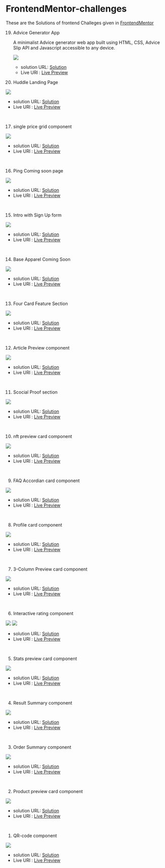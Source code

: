 # FrontendMentor-challenges

These are the Solutions of frontend Challeges given in [FrontendMentor](https://www.frontendmentor.io/)

19. Advice Generator App

    A minimalist Advice generator web app built using HTML, CSS, Advice Slip API and Javascript accessible to any device.

    ![](./advice-generator-app-main/screenshot.png)
    - solution URL: [Solution](https://github.com/akanksha493/FrontendMentor-challenges/tree/main/advice-generator-app-main)
    - Live URl : [Live Preview](https://akanksha493.github.io/FrontendMentor-challenges/advice-generator-app-main/)


18. Huddle Landing Page

![](./huddle-landing-page-with-single-introductory-section-master/screenshot-desktop.png)

- solution URL: [Solution](https://github.com/akanksha493/FrontendMentor-challenges/tree/main/huddle-landing-page-with-single-introductory-section-master)
- Live URl : [Live Preview](https://akanksha493.github.io/FrontendMentor-challenges/huddle-landing-page-with-single-introductory-section-master/)

<br>

17. single price grid component

![](./single-price-grid-component-master/screenshot-desktop.png)

- solution URL: [Solution](https://github.com/akanksha493/FrontendMentor-challenges/tree/main/single-price-grid-component-master)
- Live URl : [Live Preview](https://akanksha493.github.io/FrontendMentor-challenges/single-price-grid-component-master/)

<br>

16. Ping Coming soon page

![](./ping-coming-soon-page-master/screenshot.png)

- solution URL: [Solution](https://github.com/akanksha493/FrontendMentor-challenges/tree/main/ping-coming-soon-page-master)
- Live URl : [Live Preview](https://akanksha493.github.io/FrontendMentor-challenges/ping-coming-soon-page-master/)

<br>

15. Intro with Sign Up form

![](./intro-component-with-signup-form-master/screenshot.png)

- solution URL: [Solution](https://github.com/akanksha493/FrontendMentor-challenges/tree/main/intro-component-with-signup-form-master)
- Live URl : [Live Preview](https://akanksha493.github.io/FrontendMentor-challenges/intro-component-with-signup-form-master/)

<br>

14. Base Apparel Coming Soon

![](./base-apparel-coming-soon-master/screenshot.png)

- solution URL: [Solution](https://github.com/akanksha493/FrontendMentor-challenges/tree/main/base-apparel-coming-soon-master)
- Live URl : [Live Preview](https://akanksha493.github.io/FrontendMentor-challenges/base-apparel-coming-soon-master/)

<br>

13. Four Card Feature Section

![](./four-card-feature-section-master/screenshot.png)

- solution URL: [Solution](https://github.com/akanksha493/FrontendMentor-challenges/tree/main/four-card-feature-section-master)
- Live URl : [Live Preview](https://akanksha493.github.io/FrontendMentor-challenges/four-card-feature-section-master/)

<br>

12. Article Preview component

![](./article-preview-component-master/screenshot.png)

- solution URL: [Solution](https://github.com/akanksha493/FrontendMentor-challenges/tree/main/article-preview-component-master)
- Live URl : [Live Preview](https://akanksha493.github.io/FrontendMentor-challenges/article-preview-component-master/)

<br>

11. Scocial Proof section

![](./social-proof-section-master/screenshot.png)

- solution URL: [Solution](https://github.com/akanksha493/FrontendMentor-challenges/tree/main/social-proof-section-master)
- Live URl : [Live Preview](https://akanksha493.github.io/FrontendMentor-challenges/social-proof-section-master/)

<br>

10. nft preview card component

![](./nft-preview-card-component-main/screenshot.png)

- solution URL: [Solution](https://github.com/akanksha493/FrontendMentor-challenges/tree/main/nft-preview-card-component-main)
- Live URl : [Live Preview](https://akanksha493.github.io/FrontendMentor-challenges/nft-preview-card-component-main/)

<br>

9. FAQ Accordian card component

![](./faq-accordion-card-main/screenshot.png)

- solution URL: [Solution](https://github.com/akanksha493/FrontendMentor-challenges/tree/main/faq-accordion-card-main)
- Live URl : [Live Preview](https://akanksha493.github.io/FrontendMentor-challenges/faq-accordion-card-main/)

<br>

8. Profile card component

![](./profile-card-component-main/screenshot.png)

- solution URL: [Solution](https://github.com/akanksha493/FrontendMentor-challenges/tree/main/profile-card-component-main)
- Live URl : [Live Preview](https://akanksha493.github.io/FrontendMentor-challenges/profile-card-component-main/)

<br>

7. 3-Column Preview card component

![](./3-column-preview-card-component-main/screenshot.png)

- solution URL: [Solution](https://github.com/akanksha493/FrontendMentor-challenges/tree/main/3-column-preview-card-component-main)
- Live URl : [Live Preview](https://akanksha493.github.io/FrontendMentor-challenges/3-column-preview-card-component-main/)

<br>

6. Interactive rating component

![](./interactive-rating-component-main/screenshot-rate.png)
![](./interactive-rating-component-main/screenshot-tq.png)


- solution URL: [Solution](https://github.com/akanksha493/FrontendMentor-challenges/tree/main/interactive-rating-component-main)
- Live URl : [Live Preview](https://akanksha493.github.io/FrontendMentor-challenges/interactive-rating-component-main/)

<br>

5. Stats preview card component

![](./stats-preview-card-component-main/screenshot.png)

- solution URL: [Solution](https://github.com/akanksha493/FrontendMentor-challenges/tree/main/stats-preview-card-component-main)
- Live URl : [Live Preview](https://akanksha493.github.io/FrontendMentor-challenges/stats-preview-card-component-main/)

<br>

4. Result Summary component

![](./results-summary-component-main/design/screenshot.png)

- solution URL: [Solution](https://github.com/akanksha493/FrontendMentor-challenges/tree/main/results-summary-component-main)
- Live URl : [Live Preview](https://akanksha493.github.io/FrontendMentor-challenges/results-summary-component-main/)

<br>

3. Order Summary component

![](./order-summary-component-main/screenshot.png)

- solution URL: [Solution](https://github.com/akanksha493/FrontendMentor-challenges/tree/main/order-summary-component-main)
- Live URl : [Live Preview](https://akanksha493.github.io/FrontendMentor-challenges/order-summary-component-main/)

<br>

2. Product preview card component

![](./product-preview-card-component-main/screenshot.png)

- solution URL: [Solution](https://github.com/akanksha493/FrontendMentor-challenges/tree/main/product-preview-card-component-main)
- Live URl : [Live Preview](https://akanksha493.github.io/FrontendMentor-challenges/product-preview-card-component-main/)

<br>

1. QR-code component

![](./qr-code-component-main/screenshot.png)

- solution URL: [Solution](https://github.com/akanksha493/FrontendMentor-challenges/tree/main/qr-code-component-main)
- Live URl : [Live Preview](https://akanksha493.github.io/FrontendMentor-challenges/qr-code-component-main/)

<br>

